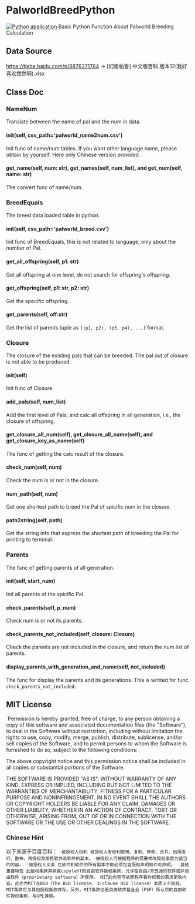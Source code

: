 # PalworldBreedPython
[![Python application](https://github.com/liuxunchenglxc/PalworldBreedPython/actions/workflows/python-app.yml/badge.svg)](https://github.com/liuxunchenglxc/PalworldBreedPython/actions/workflows/python-app.yml)
Basic Python Function About Palworld Breeding Calculation

## Data Source
https://tieba.baidu.com/p/8876271764 -> [幻兽帕鲁] 中文版百科 版本12(我好喜欢然然啊).xlsx

## Class Doc

### NameNum
Translate between the name of pal and the num in data.
#### __init__(self, csv_path='palworld_name2num.csv')
Init func of name/num tables. If you want other language name, please obtain by yourself. Here only Chinese version provided.
#### get_name(self, num: str), get_names(self, num_list), and get_num(self, name: str)
The convert func of name/num.

### BreedEquals
The breed data loaded table in python.
#### __init__(self, csv_path='palworld_breed.csv')
Init func of BreedEquals, this is not related to language, only about the number of Pal.
#### get_all_offspring(self, p1: str)
Get all offspring at one level, do not search for offspring's offspring.
#### get_offspring(self, p1: str, p2: str)
Get the specific offspring.
#### get_parents(self, off:str)
Get the list of parents tuple as `[(p1, p2), (p3, p4), ...]` format.

### Closure
The closure of the existing pals that can be breeded. The pal out of closure is not able to be produced.
#### __init__(self)
Init func of Closure.
#### add_pals(self, num_list)
Add the first level of Pals, and calc all offspring in all generation, i.e., the closure of offspring.
#### get_closure_all_num(self), get_closure_all_name(self), and get_closure_key_as_name(self)
The func of getting the calc result of the closure.
#### check_num(self, num)
Check the num is or not in the closure.
#### num_path(self, num)
Get one shortest path to breed the Pal of spicific num in the closure.
#### path2string(self, path)
Get the string info that express the shortest path of breeding the Pal for printing to terminal.

### Parents
The func of getting parents of all generation.
#### __init__(self, start_num)
Init all parents of the spicific Pal.
#### check_parents(self, p_num)
Check num is or not its parents.
#### check_parents_not_included(self, closure: Closure)
Check the parents are not included in the closure, and return the num list of parents.
#### display_parents_with_generation_and_name(self, not_included)
The func for display the parents and its generations. This is writted for func `check_parents_not_included`.

## MIT License
`Permission is hereby granted, free of charge, to any person obtaining a copy
of this software and associated documentation files (the "Software"), to deal
in the Software without restriction, including without limitation the rights
to use, copy, modify, merge, publish, distribute, sublicense, and/or sell
copies of the Software, and to permit persons to whom the Software is
furnished to do so, subject to the following conditions:

The above copyright notice and this permission notice shall be included in all
copies or substantial portions of the Software.

THE SOFTWARE IS PROVIDED "AS IS", WITHOUT WARRANTY OF ANY KIND, EXPRESS OR
IMPLIED, INCLUDING BUT NOT LIMITED TO THE WARRANTIES OF MERCHANTABILITY,
FITNESS FOR A PARTICULAR PURPOSE AND NONINFRINGEMENT. IN NO EVENT SHALL THE
AUTHORS OR COPYRIGHT HOLDERS BE LIABLE FOR ANY CLAIM, DAMAGES OR OTHER
LIABILITY, WHETHER IN AN ACTION OF CONTRACT, TORT OR OTHERWISE, ARISING FROM,
OUT OF OR IN CONNECTION WITH THE SOFTWARE OR THE USE OR OTHER DEALINGS IN THE
SOFTWARE.`
### Chinese Hint
以下来源于百度百科：
`·被授权人权利
被授权人有权利使用、复制、修改、合并、出版发行、散布、再授权及贩售软件及软件的副本。
被授权人可根据程序的需要修改授权条款为适当的内容。
·被授权人义务
在软件和软件的所有副本中都必须包含版权声明和许可声明。
·其他重要特性
此授权条款并非属copyleft的自由软件授权条款，允许在自由/开放源码软件或非自由软件（proprietary software）所使用。
MIT的内容可依照程序著作权者的需求更改内容。此亦为MIT与BSD（The BSD license, 3-clause BSD license）本质上不同处。
MIT条款可与其他授权条款并存。另外，MIT条款也是自由软件基金会（FSF）所认可的自由软件授权条款，与GPL兼容。`

